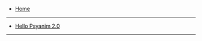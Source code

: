 <!-- docs/_sidebar.md -->

* [Home](/ "Psyanim 2.0")
---
* [Hello Psyanim 2.0](/overview/hello_psyanim_2.md "Hello Psyanim 2.0")
---
<!-- Psyanim Overview
* [Scenes and Entities](/overview/scenes_and_entities.md "Scenes and Entities")
* [Entities and Components](/overview/entities_and_components.md "Entities and Components")
* [Entity Prefabs](/overview/entity_prefabs.md "Entity Prefabs")
* [JsPsych Integration](/overview/jspsych_integration.md "JsPsych Integration")
* [Experiment Recording and Playback](/coming_soon.md "Experiment Recording and Playback")
* [AI Steering Architecture](/coming_soon.md "AI Steering Architecture")
---
Psyanim In-Depth
* [Entities and Components](/coming_soon.md "Entities and Components")
* [Entity Prefabs](/coming_soon.md "Entity Prefabs")
---
Full Example Experiments
* [Predator-Prey](/example_experiments/predator_prey.md "Predator-Prey Experiment")
---
Psyanim Core Examples
* [Start Here](/psyanim_core_examples/start_here.md "Psyanim Core Usage Examples")
* [Interactive Predator](/coming_soon.md "Interactive Predator Example")
---
* [Helpful VS Code Extensions](/helpful_vscode_extensions.md "Helpful VS Code Extensions") -->

